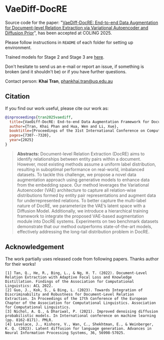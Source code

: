 # VaeDiff-DocRE
Source code for the paper: "[VaeDiff-DocRE: End-to-end Data Augmentation for Document-level Relation Extraction via Variational Autoencoder and Diffusion Prior](https://aclanthology.org/2025.coling-main.488/)", has been accepted at COLING 2025.

Please follow instructions in `README` of each folder for setting up environment.

Trained models for Stage 2 and Stage 3 are [here](https://drive.google.com/file/d/1EHDDvZewVaTEZ7iebPrGoilTOo8u1g7R/view?usp=sharing).

Don't hesitate to send us an e-mail or report an issue, if something is broken (and it shouldn't be) or if you have further questions.

Contact person: **Khai Tran**, [phankhai.tran@uq.edu.au](mailto:phankhai.tran@uq.edu.au)

## Citation
If you find our work useful, please cite our work as:
```bibtex
@inproceedings{tran2025vaediff,
  title={VaeDiff-DocRE: End-to-end Data Augmentation Framework for Document-level Relation Extraction},
  author={Tran, Khai Phan and Hua, Wen and Li, Xue},
  booktitle={Proceedings of the 31st International Conference on Computational Linguistics},
  pages={7307--7320},
  year={2025}
}
```
> **Abstracts:**
> Document-level Relation Extraction (DocRE) aims to identify relationships between entity pairs within a document. However, most existing methods assume a uniform label distribution, resulting in suboptimal performance on real-world, imbalanced datasets. To tackle this challenge, we propose a novel data augmentation approach using generative models to enhance data from the embedding space. Our method leverages the Variational Autoencoder (VAE) architecture to capture all relation-wise distributions formed by entity pair representations and augment data for underrepresented relations. To better capture the multi-label nature of DocRE, we parameterize the VAE’s latent space with a Diffusion Model. Additionally, we introduce a hierarchical training framework to integrate the proposed VAE-based augmentation module into DocRE systems. Experiments on two benchmark datasets demonstrate that our method outperforms state-of-the-art models, effectively addressing the long-tail distribution problem in DocRE.

## Acknowledgement
The work partially uses released code from following papers. Thanks author for their works!
```
[1] Tan, Q., He, R., Bing, L., & Ng, H. T. (2022). Document-Level Relation Extraction with Adaptive Focal Loss and Knowledge Distillation. Findings of the Association for Computational Linguistics: ACL 2022.
[2] Guo, J., Kok, S., & Bing, L. (2023). Towards Integration of Discriminability and Robustness for Document-Level Relation Extraction. In Proceedings of the 17th Conference of the European Chapter of the Association for Computational Linguistics. Association for Computational Linguistics.
[3] Nichol, A. Q., & Dhariwal, P. (2021). Improved denoising diffusion probabilistic models. In International conference on machine learning (pp. 8162-8171). PMLR.
[4] Lovelace, J., Kishore, V., Wan, C., Shekhtman, E., & Weinberger, K. Q. (2023). Latent diffusion for language generation. Advances in Neural Information Processing Systems, 36, 56998-57025.
```